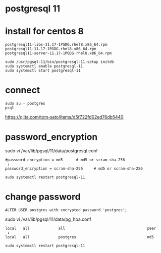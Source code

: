 # postgresql 11

# install for centos 8
```
postgresql11-libs-11.17-1PGDG.rhel8.x86_64.rpm
postgresql11-11.17-1PGDG.rhel8.x86_64.rpm
postgresql11-server-11.17-1PGDG.rhel8.x86_64.rpm
```

```
sudo /usr/pgsql-11/bin/postgresql-11-setup initdb
sudo systemctl enable postgresql-11
sudo systemctl start postgresql-11
```

# connect
```
sudo su - postgres
psql
```

https://qiita.com/tom-sato/items/d5f722fd02ed76db5440

# password_encryption
sudo vi /var/lib/pgsql/11/data/postgresql.conf
```
#password_encryption = md5		# md5 or scram-sha-256
 ↓
password_encryption = scram-sha-256		# md5 or scram-sha-256
```
```
sudo systemctl restart postgresql-11
```

# change password
```
ALTER USER postgres with encrypted password 'postgres';
```

sudo vi /var/lib/pgsql/11/data/pg_hba.conf
```
local   all             all                                     peer
 ↓
local   all             postgres                                md5
```
```
sudo systemctl restart postgresql-11
```
